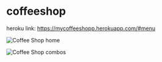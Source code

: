 # coffeeshop

heroku link: https://mycoffeeshopp.herokuapp.com/#menu



![Coffee Shop home](https://user-images.githubusercontent.com/84484798/148685795-fe7747cb-c806-4839-a5bb-54a9686f8d92.png)




![Coffee Shop combos](https://user-images.githubusercontent.com/84484798/148685802-cf57131a-3d9c-437b-b6ed-20384df02add.png)

